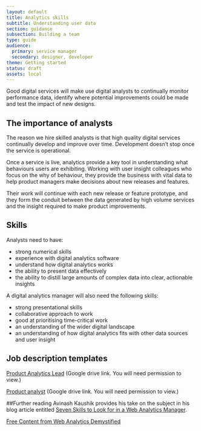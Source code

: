 ```yaml
---
layout: default
title: Analytics skills
subtitle: Understanding user data
section: guidance
subsection: Building a team
type: guide
audience:
  primary: service manager
  secondary: designer, developer
theme: Getting started
status: draft
assets: local
---
```


Good digital services will make use digital analysts to continually monitor performance data, identify where potential improvements could be made and test the impact of new designs.

## The importance of analysts

The reason we hire skilled analysts is that high quality digital services continually develop and improve over time. Development doesn’t stop once the service is operational. 

Once a service is live, analytics provide a key tool in understanding what behaviours users are exhibiting. Working with user insight colleagues who focus on the why of behaviour, they provide the business with vital data to help product managers make decisions about new releases and features. 

Their work will continue with each new release or feature prototype, and they form the conduit between the data generated by high volume services and the insight required to make product improvements.

## Skills
Analysts need to have:
* strong numerical skills
* experience with digital analytics software
* understand how digital analytics works
* the ability to present data effectively
* the ability to distill large amounts of complex data into clear, actionable insights

A digital analytics manager will also need the following skills:
* strong presentational skills
* collaborative approach to work
* good at prioritising time-critical work
* an understanding of the wider digital landscape
* an understanding of how digital analytics fits with other data sources and user insight

## Job description templates
[Product Analytics Lead](https://docs.google.com/a/digital.cabinet-office.gov.uk/document/d/18Px4dlhSxzTuLTLzKe3_1n-1HCwV3hi9UUc1yVNuIXo/edit) (Google drive link. You will need permission to view.)

[Product analyst](https://docs.google.com/a/digital.cabinet-office.gov.uk/document/d/1NqcKTxqYit9BXPxj_paI4qsV_8TzMyK4bIIYrg4OJGg/edit) (Google drive link. You will need permission to view.)


##Further reading
Avinash Kaushik provides his take on the subject in his blog article entitled [Seven Skills to Look for in a Web Analytics Manager](http://www.kaushik.net/avinash/seven-skills-to-look-for-in-a-web-analytics-manager/).

[Free Content from Web Analytics Demystified](http://www.webanalyticsdemystified.com/content/index.asp)
